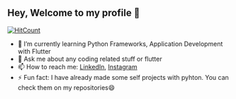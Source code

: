 ## Hey, Welcome to my profile 👋

[![HitCount](hits.dwyl.com{username}/{project}.svg)](hits.dwyl.com{username}/{project})
- 🌱 I’m currently learning Python Frameworks, Application Development with Flutter
- 💬 Ask me about any coding related stuff or flutter
- 📫 How to reach me: [LinkedIn](https://www.linkedin.com/in/deep-dhar), [Instagram](https://www.instagram.com/_deepdhar_)
- ⚡ Fun fact: I have already made some self projects with pyhton. You can check them on my repositories😄
